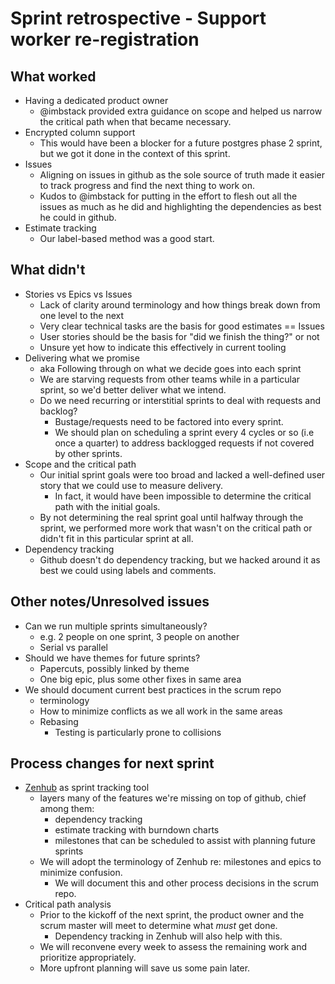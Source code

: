 # Sprint retrospective - Support worker re-registration

## What worked
* Having a dedicated product owner
  * @imbstack provided extra guidance on scope and helped us narrow the critical path when that became necessary.
* Encrypted column support
  * This would have been a blocker for a future postgres phase 2 sprint, but we got it done in the context of this sprint.
* Issues
  * Aligning on issues in github as the sole source of truth made it easier to track progress and find the next thing to work on.
  * Kudos to @imbstack for putting in the effort to flesh out all the issues as much as he did and highlighting the dependencies as best he could in github.
* Estimate tracking
  * Our label-based method was a good start.

## What didn't
* Stories vs Epics vs Issues
  * Lack of clarity around terminology and how things break down from one level to the next
  * Very clear technical tasks are the basis for good estimates == Issues
  * User stories should be the basis for "did we finish the thing?" or not
  * Unsure yet how to indicate this effectively in current tooling
* Delivering what we promise
  * aka Following through on what we decide goes into each sprint
  * We are starving requests from other teams while in a particular sprint, so we'd better deliver what we intend.
  * Do we need recurring or interstitial sprints to deal with requests and backlog?
    * Bustage/requests need to be factored into every sprint.
    * We should plan on scheduling a sprint every 4 cycles or so (i.e once a quarter) to address backlogged requests if not covered by other sprints.
* Scope and the critical path
  * Our initial sprint goals were too broad and lacked a well-defined user story that we could use to measure delivery.
    * In fact, it would have been impossible to determine the critical path with the initial goals.
  * By not determining the real sprint goal until halfway through the sprint, we performed more work that wasn't on the critical path or didn't fit in this particular sprint at all.
* Dependency tracking
  * Github doesn't do dependency tracking, but we hacked around it as best we could using labels and comments.

## Other notes/Unresolved issues

* Can we run multiple sprints simultaneously?
  * e.g. 2 people on one sprint, 3 people on another
  * Serial vs parallel
* Should we have themes for future sprints?
  * Papercuts, possibly linked by theme
  * One big epic, plus some other fixes in same area
* We should document current best practices in the scrum repo
  * terminology
  * How to minimize conflicts as we all work in the same areas
  * Rebasing
    * Testing is particularly prone to collisions

## Process changes for next sprint

* [Zenhub](https://www.zenhub.com/) as sprint tracking tool
  * layers many of the features we're missing on top of github, chief among them:
    * dependency tracking
    * estimate tracking with burndown charts
    * milestones that can be scheduled to assist with planning future sprints
  * We will adopt the terminology of Zenhub re: milestones and epics to minimize confusion.
    * We will document this and other process decisions in the scrum repo.
* Critical path analysis
  * Prior to the kickoff of the next sprint, the product owner and the scrum master will meet to determine what *must* get done.
    * Dependency tracking in Zenhub will also help with this.
  * We will reconvene every week to assess the remaining work and prioritize appropriately.
  * More upfront planning will save us some pain later.

